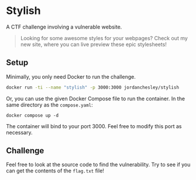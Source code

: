 # Stylish
A CTF challenge involving a vulnerable website.

> Looking for some awesome styles for your webpages? Check out my new site, where you can live preview these epic stylesheets!

## Setup
Minimally, you only need Docker to run the challenge.
```sh
docker run -ti --name "stylish" -p 3000:3000 jordanchesley/stylish
```
Or, you can use the given Docker Compose file to run the container. In the same directory as the `compose.yaml`:
```
docker compose up -d
```
The container will bind to your port 3000. Feel free to modify this port as necessary.

## Challenge
Feel free to look at the source code to find the vulnerability. Try to see if you can get the contents of the `flag.txt` file!
